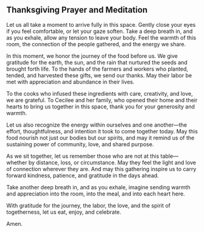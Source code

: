 ## Thanksgiving Prayer and Meditation


Let us all take a moment to arrive fully in this space. Gently close your eyes if you feel comfortable, or let your gaze soften. Take a deep breath in, and as you exhale, allow any tension to leave your body. Feel the warmth of this room, the connection of the people gathered, and the energy we share.

In this moment, we honor the journey of the food before us. We give gratitude for the earth, the sun, and the rain that nurtured the seeds and brought forth life. To the hands of the farmers and workers who planted, tended, and harvested these gifts, we send our thanks. May their labor be met with appreciation and abundance in their lives.

To the cooks who infused these ingredients with care, creativity, and love, we are grateful. To Cecilee and her family, who opened their home and their hearts to bring us together in this space, thank you for your generosity and warmth.

Let us also recognize the energy within ourselves and one another—the effort, thoughtfulness, and intention it took to come together today. May this food nourish not just our bodies but our spirits, and may it remind us of the sustaining power of community, love, and shared purpose.

As we sit together, let us remember those who are not at this table—whether by distance, loss, or circumstance. May they feel the light and love of connection wherever they are. And may this gathering inspire us to carry forward kindness, patience, and gratitude in the days ahead.

Take another deep breath in, and as you exhale, imagine sending warmth and appreciation into the room, into the meal, and into each heart here.

With gratitude for the journey, the labor, the love, and the spirit of togetherness, let us eat, enjoy, and celebrate.

Amen.
